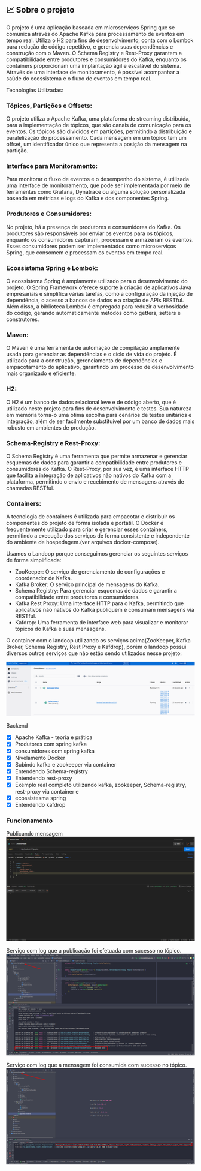 
<h2>📈 Sobre o projeto</h2> 

O projeto é uma aplicação baseada em microserviços Spring que se comunica através do Apache Kafka para processamento de eventos em tempo real. Utiliza o H2 para fins de desenvolvimento, conta com o Lombok para redução de código repetitivo, e gerencia suas dependências e construção com o Maven. O Schema Registry e Rest-Proxy garantem a compatibilidade entre produtores e consumidores do Kafka, enquanto os containers proporcionam uma implantação ágil e escalável do sistema. Através de uma interface de monitoramento, é possível acompanhar a saúde do ecossistema e o fluxo de eventos em tempo real.

Tecnologias Utilizadas:

### Tópicos, Partições e Offsets:
O projeto utiliza o Apache Kafka, uma plataforma de streaming distribuída, para a implementação de tópicos, que são canais de comunicação para os eventos. Os tópicos são divididos em partições, permitindo a distribuição e paralelização do processamento. Cada mensagem em um tópico tem um offset, um identificador único que representa a posição da mensagem na partição.

### Interface para Monitoramento:
Para monitorar o fluxo de eventos e o desempenho do sistema, é utilizada uma interface de monitoramento, que pode ser implementada por meio de ferramentas como Grafana, Dynatrace ou alguma solução personalizada baseada em métricas e logs do Kafka e dos componentes Spring.

### Produtores e Consumidores:
No projeto, há a presença de produtores e consumidores do Kafka. Os produtores são responsáveis por enviar os eventos para os tópicos, enquanto os consumidores capturam, processam e armazenam os eventos. Esses consumidores podem ser implementados como microserviços Spring, que consomem e processam os eventos em tempo real.

### Ecossistema Spring e Lombok:
O ecossistema Spring é amplamente utilizado para o desenvolvimento do projeto. O Spring Framework oferece suporte à criação de aplicativos Java empresariais e simplifica várias tarefas, como a configuração da injeção de dependência, o acesso a bancos de dados e a criação de APIs RESTful. Além disso, a biblioteca Lombok é empregada para reduzir a verbosidade do código, gerando automaticamente métodos como getters, setters e construtores.

### Maven:
O Maven é uma ferramenta de automação de compilação amplamente usada para gerenciar as dependências e o ciclo de vida do projeto. É utilizado para a construção, gerenciamento de dependências e empacotamento do aplicativo, garantindo um processo de desenvolvimento mais organizado e eficiente.

### H2:
O H2 é um banco de dados relacional leve e de código aberto, que é utilizado neste projeto para fins de desenvolvimento e testes. Sua natureza em memória torna-o uma ótima escolha para cenários de testes unitários e integração, além de ser facilmente substituível por um banco de dados mais robusto em ambientes de produção.

### Schema-Registry e Rest-Proxy:
O Schema Registry é uma ferramenta que permite armazenar e gerenciar esquemas de dados para garantir a compatibilidade entre produtores e consumidores do Kafka. O Rest-Proxy, por sua vez, é uma interface HTTP que facilita a integração de aplicativos não nativos do Kafka com a plataforma, permitindo o envio e recebimento de mensagens através de chamadas RESTful.

### Containers:
A tecnologia de containers é utilizada para empacotar e distribuir os componentes do projeto de forma isolada e portátil. O Docker é frequentemente utilizado para criar e gerenciar esses containers, permitindo a execução dos serviços de forma consistente e independente do ambiente de hospedagem.(ver arquivos docker-compose).

Usamos o Landoop porque conseguimos gerenciar os seguintes serviços de forma simplificada:

- ZooKeeper: O serviço de gerenciamento de configurações e coordenador de Kafka.
- Kafka Broker: O serviço principal de mensagens do Kafka.
- Schema Registry: Para gerenciar esquemas de dados e garantir a compatibilidade entre produtores e consumidores.
- Kafka Rest Proxy: Uma interface HTTP para o Kafka, permitindo que aplicativos não nativos do Kafka publiquem e consumam mensagens via RESTful.
- Kafdrop: Uma ferramenta de interface web para visualizar e monitorar tópicos do Kafka e suas mensagens.

O container com o landoop utilizando os serviços acima(ZooKeeper, Kafka Broker, Schema Registry, Rest Proxy e Kafdrop), porém o landoop possui diversos outros serviços que não estão sendo utilizados nesse projeto: 

![container-docker](img/container.png)

Backend
- [x] Apache Kafka - teoria e prática
- [x] Produtores com spring kafka
- [x] consumidores com spring kafka
- [x] Nivelamento Docker
- [X] Subindo kafka e zookeeper via container
- [X] Entendendo Schema-registry
- [X] Entendendo rest-proxy
- [X] Exemplo real completo utilizando kafka, zookeeper, Schema-registry, rest-proxy via container e 
- [X] ecossistesma spring
- [X] Entendendo kafdrop

### Funcionamento
Publicando mensagem
![requisicao](img/requisicao-producer.png)

Serviço com log que a publicação foi efetuada com sucesso no tópico.
![producer](img/Producer.png)

Serviço com log que a mensagem foi consumida com sucesso no tópico.
![consumer](img/Consumer.png)